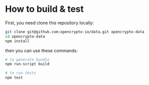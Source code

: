 # How to build & test

First, you need clone this repository locally:
```bash
git clone git@github.com:opencrypto-io/data.git opencrypto-data
cd opencrypto-data
npm install
```

then you can use these commands:
```bash
# to generate bundle
npm run-script build

# to run tests
npm test
```
